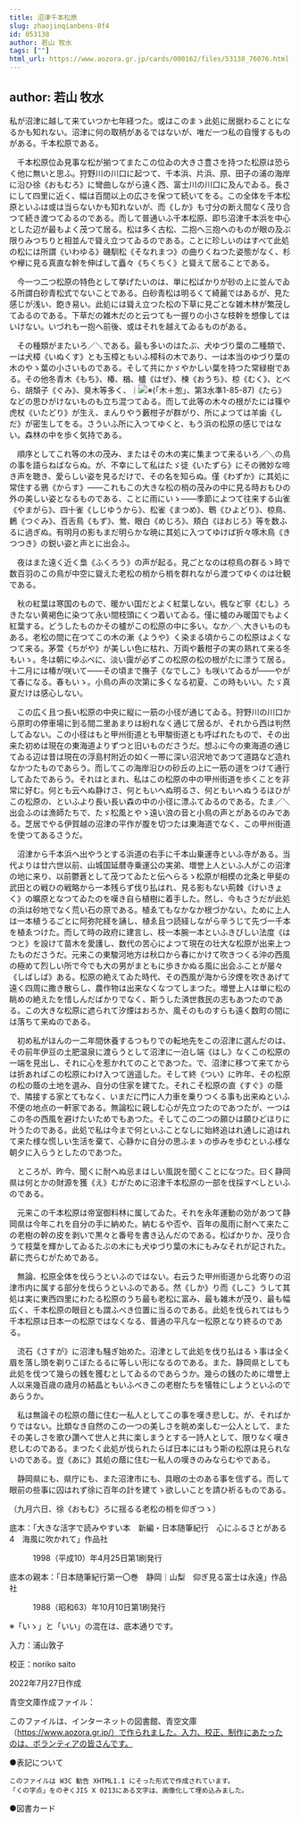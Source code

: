```yaml
---
title: 沼津千本松原
slug: zhaojinqianbens-0f4
id: 053138
author: 若山 牧水
tags: [""]
html_url: https://www.aozora.gr.jp/cards/000162/files/53138_76076.html
---
```


## author: 若山 牧水

私が沼津に越して来ていつか七年経つた。或はこのまゝ此処に居据わることになるかも知れない。沼津に何の取柄があるではないが、唯だ一つ私の自慢するものがある。千本松原である。

　千本松原位ゐ見事な松が揃つてまたこの位ゐの大きさ豊さを持つた松原は恐らく他に無いと思ふ。狩野川の川口に起つて、千本浜、片浜、原、田子の浦の海岸に沿ひ徐《おもむろ》に彎曲しながら遠く西、富士川の川口に及んでゐる。長さにして四里に近く、幅は百間以上の広さを保つて続いてをる。この全体を千本松原といふは或は当らないかも知れないが、而《しか》も寸分の断え間なく茂り合つて続き渡つてゐるのである。而して普通いふ千本松原、即ち沼津千本浜を中心とした辺が最もよく茂つて居る。松は多く古松、二抱へ三抱へのものが眼の及ぶ限りみつちりと相並んで聳え立つてゐるのである。ことに珍しいのはすべて此処の松には所謂《いわゆる》磯馴松《そなれまつ》の曲りくねつた姿態がなく、杉や欅に見る真直な幹を伸ばして矗々《ちくちく》と聳えて居ることである。

　今一つ二つ松原の特色として挙げたいのは、単に松ばかりが砂の上に並んでゐる所謂白砂青松式でないことである。白砂青松は明るくて綺麗ではあるが、見た感じが浅い、飽き易い。此処には聳え立つた松の下草に見ごとな雑木林が繁茂してゐるのである。下草だの雑木だのと云つても一握りの小さな枝幹を想像してはいけない。いづれも一抱へ前後、或はそれを越えてゐるものがある。

　その種類がまたいろ／＼である。最も多いのはたぶ、犬ゆづり葉の二種類で、一は犬樟《いぬくす》とも玉樟ともいふ樟科の木であり、一は本当のゆづり葉の木のやゝ葉の小さいものである。そして共にかゞやかしい葉を持つた常緑樹である。その他冬青木《もち》、椿、楢、櫨《はぜ》、楝《おうち》、椋《むく》、とべら、胡頽子《ぐみ》、臭木等多く、｜![※(「木＋怱」、第3水準1-85-87)](https://www.aozora.gr.jp/cards/000162/files/../../../gaiji/1-85/1-85-87.png)《たら》などの思ひがけないものも立ち混つてゐる。而して此等の木々の根がたには篠や虎杖《いたどり》が生え、まんりやう藪柑子が群がり、所によつては羊歯《しだ》が密生してをる。さういふ所に入つてゆくと、もう浜の松原の感じではない。森林の中を歩く気持である。

　順序としてこれ等の木の茂み、またはその木の実に集まつて来るいろ／＼の鳥の事を語らねばならぬ。が、不幸にして私はたゞ徒《いたずら》にその微妙な啼き声を聴き、愛らしい姿を見るだけで、その名を知らぬ。僅《わずか》に其処に常住する鴉《からす》――これもこの大きな松の梢の茂みの中に見る時おもひの外の美しい姿となるものである、ことに雨にいゝ――季節によつて往来する山雀《やまがら》、四十雀《しじゆうから》、松雀《まつめ》、鵯《ひよどり》、椋鳥、鶫《つぐみ》、百舌鳥《もず》、鶯、眼白《めじろ》、頬白《ほおじろ》等を数ふるに過ぎぬ。有明月の影もまだ明らかな暁に其処に入つてゆけば折々啄木鳥《きつつき》の鋭い姿と声とに出会ふ。

　夜はまた遠く近く梟《ふくろう》の声が起る。見ごとなのは椋鳥の群るゝ時で数百羽のこの鳥が中空に聳えた老松の梢から梢を群れながら渡つてゆくのは壮観である。

　秋の紅葉は寒国のもので、暖かい国だとよく紅葉しない。楓など寧《むし》ろきたない黄褐色に染つて永い間枝頭にくつ着いてゐる。僅に櫨のみ暖国でもよく紅葉する。どうしたものかその櫨がこの松原の中に多い。なか／＼大きいものもある。老松の間に在つてこの木の漸《ようや》く染まる頃からこの松原はよくなつて来る。茅萱《ちがや》が美しい色に枯れ、万両や藪柑子の実の熟れて来る冬もいゝ。冬は朝にゆふべに、淡い靄が必ずこの松原の松の根がたに漂うて居る。十二月には椿が咲いて――その頃まで撫子《なでしこ》も咲いてゐるが――やがて春になる。春もいゝ。小鳥の声の次第に多くなる初夏、この時もいい。たゞ真夏だけは感心しない。

　この広く且つ長い松原の中央に縦に一筋の小径が通じてゐる。狩野川の川口から原町の停車場に到る間二里あまりは紛れなく通じて居るが、それから西は判然してゐない。この小径はもと甲州街道とも甲駿街道とも呼ばれたもので、その出来た初めは現在の東海道よりずつと旧いものださうだ。想ふに今の東海道の通じてゐる辺は昔は現在の浮島村附近の如く一帯に深い沼沢地であつて道路など造れなかつたものであらう。而してこの海岸沿ひの砂丘の上に一筋の道をつけて通行してゐたであらう。それはとまれ、私はこの松原の中の甲州街道を歩くことを非常に好む。何とも云へぬ静けさ、何ともいへぬ明るさ、何ともいへぬうるほひがこの松原の、といふより長い長い森の中の小径に漂ふてゐるのである。たま／＼出会ふのは漁師たちで、たゞ松風とやゝ遠い浪の音と小鳥の声とがあるのみである。芝居でやる伊賀越の沼津の平作が腹を切つたは東海道でなく、この甲州街道を使つてあるさうだ。

　沼津から千本浜へ出やうとする浜道の右手に千本山乗運寺といふ寺がある。当代よりは廿六世以前、山城国延暦寺乗運公の実弟、増誉上人といふ人がこの沼津の地に来り、以前鬱蒼として茂つてゐたと伝へらるゝ松原が相模の北条と甲斐の武田との戦ひの戦略から一本残らず伐り払はれ、見る影もない荊棘《けいきょく》の曠原となつてゐたのを嘆き自ら植樹に着手した。然し、今もさうだが此処の浜は砂地でなく荒い石の原である。植ゑてもなかなか根づかない。ために上人は一本植うるごとに阿弥陀経を誦し、植ゑ且つ読経しながら辛うじて先づ一千本を植ゑつけた。而して時の政府に建言し、枝一本腕一本といふきびしい法度《はつと》を設けて苗木を愛護し、数代の苦心によつて現在の壮大な松原が出来上つたものださうだ。元来この東駿河地方は秋口から春にかけて吹きつくる沖の西風の極めて烈しい所で今でも大の男がまともに歩きかぬる風に出会ふことが屡々《しばしば》ある。松原の絶えてゐた時代、その西風が海から汐煙を吹きあげて遠く四周に撒き散らし、農作物は出来なくなつてしまつた。増誉上人は単に松の眺めの絶えたを惜しんだばかりでなく、斯うした済世救民の志もあつたのである。この大きな松原に遮られて汐煙はおろか、風そのものすらも遠く数町の間には落ちて来ぬのである。

　初め私がほんの一二年間休養するつもりでの転地先をこの沼津に選んだのは、その前年伊豆の土肥温泉に渡らうとして沼津に一泊し端《はし》なくこの松原の一端を見出し、それに心を惹かれてのことであつた。で、沼津に移つて来てからは折あればこの松原にわけ入つて逍遥した。そして終《つい》に昨年、その松原の松の蔭の土地を選み、自分の住家を建てた。それこそ松原の直《すぐ》の蔭で、隣接する家とてもなく、いまだに門に人力車を乗りつくる事も出来ぬといふ不便の地点の一軒家である。無論松に親しむ心が先立つたのであつたが、一つはこの冬の西風を避けたいためでもあつた。そしてこの二つの願ひは願ひどほりに叶うたのである。此処で私は今まで何といふことなしに始終追はれ通しに追はれて来た様な慌しい生活を棄て、心静かに自分の思ふまゝの歩みを歩むといふ様な朝夕に入らうとしたのであつた。

　ところが、昨今、聞くに耐へぬ忌まはしい風説を聞くことになつた。曰く静岡県は何とかの財源を獲《え》むがために沼津千本松原の一部を伐採すべしといふのである。

　元来この千本松原は帝室御料林に属してゐた。それを永年運動の効があつて静岡県は今年これを自分の手に納めた。納むるや否や、百年の風雨に耐へて来たこの老樹の幹の皮を剥いで黒々と番号を書き込んだのである。松ばかりか、茂り合うて枝葉を輝かしてゐるたぶの木にも犬ゆづり葉の木にもみなそれが記された。薪に売らむがためである。

　無論、松原全体を伐らうといふのではない。右云うた甲州街道から北寄りの沼津市内に属する部分を伐らうといふのである。然《しか》り而《しこ》うして其処は実に東西四里にわたる松原のうち最も老松に富み、最も雑木が茂り、最も幅広く、千本松原の眼目とも謂ふべき位置に当るのである。此処を伐られてはもう千本松原は日本一の松原ではなくなる、普通の平凡な一松原となり終るのである。

　流石《さすが》に沼津も騒ぎ始めた。沼津として此処を伐り払はるゝ事は全く眉を落し頭を剃りこぼたるるに等しい形になるのである。また、静岡県としても此処を伐つて幾らの銭を獲むとしてゐるのであらうか。幾らの銭のために増誉上人以来幾百歳の歳月の結晶ともいふべきこの老樹たちを犠牲にしようといふのであらうか。

　私は無論その松原の蔭に住む一私人としてこの事を嘆き悲しむ。が、そればかりではない。比類なき自然のこの一つの美しさを眺め楽しむ一公人として、またその美しさを歌ひ讚へて世人と共に楽しまうとする一詩人として、限りなく嘆き悲しむのである。まつたく此処が伐られたらば日本にはもう斯の松原は見られないのである。豈《あに》其処の蔭に住む一私人の嘆きのみならむやである。

　静岡県にも、県庁にも、また沼津市にも、具眼の士のある事を信ずる。而して眼前の些事に囚はれず徐に百年の計を建てゝ欲しいことを請ひ祈るものである。

（九月六日、徐《おもむ》ろに揺るる老松の梢を仰ぎつゝ）













底本：「大きな活字で読みやすい本　新編・日本随筆紀行　心にふるさとがある4　海風に吹かれて」作品社

　　　1998（平成10）年4月25日第1刷発行

底本の親本：「日本随筆紀行第一〇巻　静岡｜山梨　仰ぎ見る富士は永遠」作品社

　　　1988（昭和63）年10月10日第1刷発行

※「いゝ」と「いい」の混在は、底本通りです。

入力：浦山敦子

校正：noriko saito

2022年7月27日作成

青空文庫作成ファイル：

このファイルは、インターネットの図書館、青空文庫（https://www.aozora.gr.jp/）で作られました。入力、校正、制作にあたったのは、ボランティアの皆さんです。











●表記について


	このファイルは W3C 勧告 XHTML1.1 にそった形式で作成されています。
	「くの字点」をのぞくJIS X 0213にある文字は、画像化して埋め込みました。







●図書カード